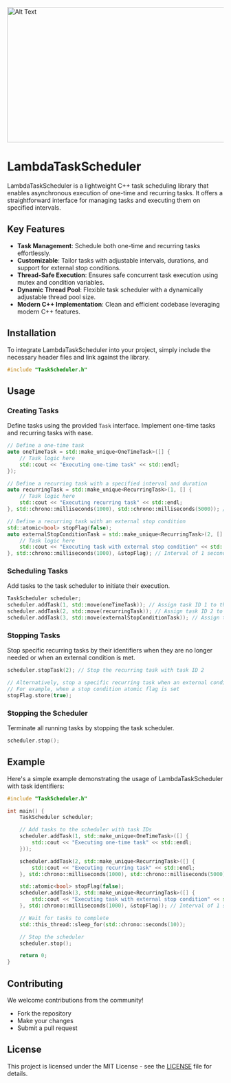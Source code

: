 <img src="https://i.imgur.com/39Fa2Gv.png" alt="Alt Text" width="1640" height="315">


# LambdaTaskScheduler

LambdaTaskScheduler is a lightweight C++ task scheduling library that enables asynchronous execution of one-time and recurring tasks. It offers a straightforward interface for managing tasks and executing them on specified intervals.

## Key Features

- **Task Management**: Schedule both one-time and recurring tasks effortlessly.
- **Customizable**: Tailor tasks with adjustable intervals, durations, and support for external stop conditions.
- **Thread-Safe Execution**: Ensures safe concurrent task execution using mutex and condition variables.
- **Dynamic Thread Pool**: Flexible task scheduler with a dynamically adjustable thread pool size.
- **Modern C++ Implementation**: Clean and efficient codebase leveraging modern C++ features.

## Installation

To integrate LambdaTaskScheduler into your project, simply include the necessary header files and link against the library.

```cpp
#include "TaskScheduler.h"
```

## Usage

### Creating Tasks

Define tasks using the provided `Task` interface. Implement one-time tasks and recurring tasks with ease.

```cpp
// Define a one-time task
auto oneTimeTask = std::make_unique<OneTimeTask>([] {
    // Task logic here
    std::cout << "Executing one-time task" << std::endl;
});

// Define a recurring task with a specified interval and duration
auto recurringTask = std::make_unique<RecurringTask>(1, [] {
    // Task logic here
    std::cout << "Executing recurring task" << std::endl;
}, std::chrono::milliseconds(1000), std::chrono::milliseconds(5000)); // Interval of 1 second, duration of 5 seconds

// Define a recurring task with an external stop condition
std::atomic<bool> stopFlag(false);
auto externalStopConditionTask = std::make_unique<RecurringTask>(2, [] {
    // Task logic here
    std::cout << "Executing task with external stop condition" << std::endl;
}, std::chrono::milliseconds(1000), &stopFlag); // Interval of 1 second, external stop condition
```

### Scheduling Tasks

Add tasks to the task scheduler to initiate their execution.

```cpp
TaskScheduler scheduler;
scheduler.addTask(1, std::move(oneTimeTask)); // Assign task ID 1 to the one-time task
scheduler.addTask(2, std::move(recurringTask)); // Assign task ID 2 to the recurring task
scheduler.addTask(3, std::move(externalStopConditionTask)); // Assign task ID 3 to the task with external stop condition
```

### Stopping Tasks

Stop specific recurring tasks by their identifiers when they are no longer needed or when an external condition is met.

```cpp
scheduler.stopTask(2); // Stop the recurring task with task ID 2

// Alternatively, stop a specific recurring task when an external condition is met
// For example, when a stop condition atomic flag is set
stopFlag.store(true);
```

### Stopping the Scheduler

Terminate all running tasks by stopping the task scheduler.

```cpp
scheduler.stop();
```

## Example

Here's a simple example demonstrating the usage of LambdaTaskScheduler with task identifiers:

```cpp
#include "TaskScheduler.h"

int main() {
    TaskScheduler scheduler;

    // Add tasks to the scheduler with task IDs
    scheduler.addTask(1, std::make_unique<OneTimeTask>([] {
        std::cout << "Executing one-time task" << std::endl;
    }));

    scheduler.addTask(2, std::make_unique<RecurringTask>([] {
        std::cout << "Executing recurring task" << std::endl;
    }, std::chrono::milliseconds(1000), std::chrono::milliseconds(5000))); // Interval of 1 second, duration of 5 seconds

    std::atomic<bool> stopFlag(false);
    scheduler.addTask(3, std::make_unique<RecurringTask>([] {
        std::cout << "Executing task with external stop condition" << std::endl;
    }, std::chrono::milliseconds(1000), &stopFlag)); // Interval of 1 second, external stop condition

    // Wait for tasks to complete
    std::this_thread::sleep_for(std::chrono::seconds(10));

    // Stop the scheduler
    scheduler.stop();

    return 0;
}
```

## Contributing

We welcome contributions from the community!

- Fork the repository
- Make your changes
- Submit a pull request

## License

This project is licensed under the MIT License - see the [LICENSE](LICENSE) file for details.
